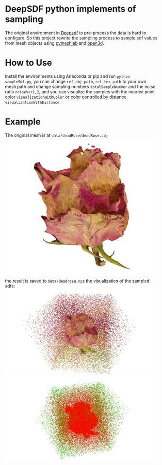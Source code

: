 # DeepSDF python implements of sampling
The original environment in [Deepsdf](https://github.com/daydreamer2023/DeepSDF) to pre-process the data is hard to configure. So this project rewrite the sampling process to sample sdf values from mesh objects using [pymeshlab](https://github.com/cnr-isti-vclab/PyMeshLab) and [open3d](http://www.open3d.org/).

# How to Use
Install the environments using Anaconda or pip and run `python sampleSdf.py`, you can change `ref_obj_path`, `ref_tex_path` to your own mesh path and change sampling numbers `totalSampleNumber` and the noise ratio `noiseVar1,2`, and you can visualize the samples with the nearest point color `visualizationWithColor` or color controlled by distance `visualizationWithDistance`.

# Example
The original mesh is at `data/deadRose/deadRose.obj` 
![image](https://github.com/yyyykf/DeepSDF-Functions/blob/main/data/originalMesh.png) 
the result is saved to `data/deadrose.npz`
the visualization of the sampled sdfs:
![image](https://github.com/yyyykf/DeepSDF-Functions/blob/main/data/sampledPointsWithColor.png) 
![image](https://github.com/yyyykf/DeepSDF-Functions/blob/main/data/sampledPointsWithDistance.png) 

